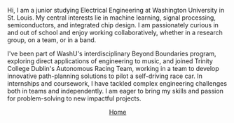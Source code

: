 Hi, I am a junior studying Electrical Engineering at Washington University in St. Louis. My central interests lie in machine learning, signal processing, semiconductors, and integrated chip design. I am passionately curious in and out of school and enjoy working collaboratively, whether in a research group, on a team, or in a band.

I've been part of WashU's interdisciplinary Beyond Boundaries program, exploring direct applications of engineering to music, and joined Trinity College Dublin's Autonomous Racing Team, working in a team to develop innovative path-planning solutions to pilot a self-driving race car. In internships and coursework, I have tackled complex engineering challenges both in teams and independently. I am eager to bring my skills and passion for problem-solving to new impactful projects.



<div style="text-align: center;">
    <a href="index.md">Home</a>
</div>
